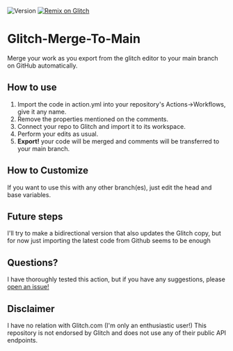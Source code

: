 ![Version](https://img.shields.io/github/v/release/leozusa/Glitch-Merge-To-Main)
[![Remix on Glitch](https://cdn.glitch.com/2703baf2-b643-4da7-ab91-7ee2a2d00b5b%2Fremix-button.svg)](https://glitch.com/edit/#!/import/github/leozusa/Glitch-Merge-To-Main)

# Glitch-Merge-To-Main

Merge your work as you export from the glitch editor to your main branch on GitHub automatically.

## How to use

1. Import the code in action.yml into your repository's Actions->Workflows, give it any name.
2. Remove the properties mentioned on the comments.
3. Connect your repo to Glitch and import it to its workspace.
4. Perform your edits as usual.
5. **Export!** your code will be merged and comments will be transferred to your main branch.

## How to Customize

If you want to use this with any other branch(es), just edit the head and base variables.

## Future steps

I'll try to make a bidirectional version that also updates the Glitch copy, but for now just importing the latest code from Github seems to be enough

## Questions?

I have thoroughly tested this action, but if you have any suggestions, please [open an issue!](https://github.com/leozusa/Glitch-Merge-To-Main/issues/new)

## Disclaimer

I have no relation with Glitch.com (I'm only an enthusiastic user!) This repository is not endorsed by Glitch and does not use any of their public API endpoints.
